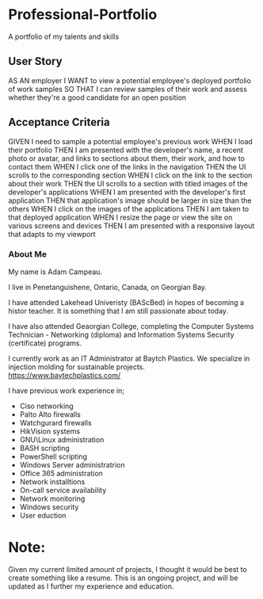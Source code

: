 # Professional-Portfolio
A portfolio of my talents and skills

## User Story ##
AS AN employer
I WANT to view a potential employee's deployed portfolio of work samples
SO THAT I can review samples of their work and assess whether they're a good candidate for an open position

## Acceptance Criteria

GIVEN I need to sample a potential employee's previous work
WHEN I load their portfolio
THEN I am presented with the developer's name, a recent photo or avatar, and links to sections about them, their work, and how to contact them
WHEN I click one of the links in the navigation
THEN the UI scrolls to the corresponding section
WHEN I click on the link to the section about their work
THEN the UI scrolls to a section with titled images of the developer's applications
WHEN I am presented with the developer's first application
THEN that application's image should be larger in size than the others
WHEN I click on the images of the applications
THEN I am taken to that deployed application
WHEN I resize the page or view the site on various screens and devices
THEN I am presented with a responsive layout that adapts to my viewport


### About Me

My name is Adam Campeau.

I live in Penetanguishene, Ontario, Canada, on Georgian Bay. 

I have attended Lakehead Univeristy (BAScBed) in hopes of becoming a histor teacher. 
It is something that I am still passionate about today.

I have also attended Geaorgian College, completing the Computer Systems Technician - Networking (diploma) and  Information Systems Security (certificate) programs.

I currently work as an IT Administrator at Baytch Plastics. We specialize in injection molding for sustainable projects.
https://www.baytechplastics.com/

I have previous work experience in;

  - Ciso networking
  - Palto Alto firewalls
  - Watchgurard firewalls
  - HikVision systems
  - GNU\Linux administration
  - BASH scripting
  - PowerShell scripting
  - Windows Server administratrion
  - Office 365 administration
  - Network installtions
  - On-call service availability
  - Network monitoring
  - Windows security
  - User eduction

# Note:

Given my current limited amount of projects, I thought it would be best to create something like a resume. 
This is an ongoing project, and will be updated as I further my experience and education.


